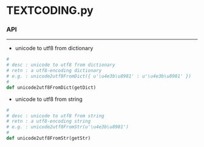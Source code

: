 # TEXTCODING.py

<script type="text/javascript" src="../js/general.js"></script>

### API
---

* unicode to utf8 from dictionary

```python
#
# desc : unicode to utf8 from dictionary
# retn : a utf8-encoding dictionary
# e.g. : unicode2utf8FromDict({ u'\u4e3b\u8981' : u'\u4e3b\u8981' }) 
#
def unicode2utf8FromDict(getDict)
```

* unicode to utf8 from string

```python
#
# desc : unicode to utf8 from string
# retn : a utf8-encoding string
# e.g. : unicode2utf8FromStr(u'\u4e3b\u8981')
#       
def unicode2utf8FromStr(getStr)
```

